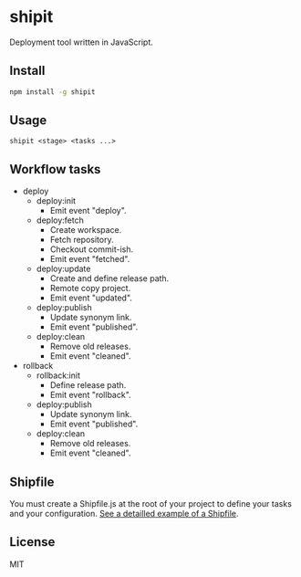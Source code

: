 # shipit

Deployment tool written in JavaScript.

## Install

```sh
npm install -g shipit
```

## Usage

```
shipit <stage> <tasks ...>
```

## Workflow tasks

- deploy
  - deploy:init
    - Emit event "deploy".
  - deploy:fetch
    - Create workspace.
    - Fetch repository.
    - Checkout commit-ish.
    - Emit event "fetched".
  - deploy:update
    - Create and define release path.
    - Remote copy project.
    - Emit event "updated".
  - deploy:publish
    - Update synonym link.
    - Emit event "published".
  - deploy:clean
    - Remove old releases.
    - Emit event "cleaned".
- rollback
  - rollback:init
    - Define release path.
    - Emit event "rollback".
  - deploy:publish
    - Update synonym link.
    - Emit event "published".
  - deploy:clean
    - Remove old releases.
    - Emit event "cleaned".

## Shipfile

You must create a Shipfile.js at the root of your project to define your tasks and your configuration. [See a detailled example of a Shipfile](https://github.com/neoziro/shipit/blob/master/examples/Shipfile.js).

## License

MIT